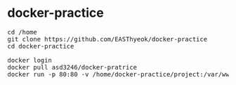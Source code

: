 # docker-practice

<pre>
cd /home
git clone https://github.com/EASThyeok/docker-practice
cd docker-practice

docker login
docker pull asd3246/docker-pratrice
docker run -p 80:80 -v /home/docker-practice/project:/var/www/html asd3246/docker-pratrice
